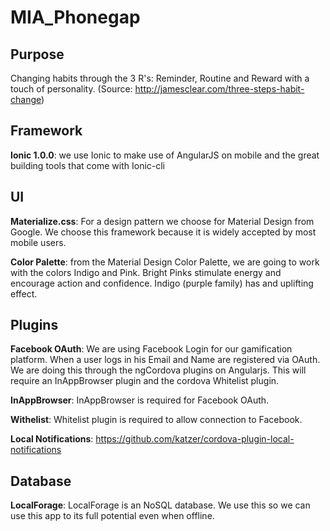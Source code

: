 # MIA_Phonegap

## Purpose
Changing habits through the 3 R's: Reminder, Routine and Reward with a touch of personality.
(Source: http://jamesclear.com/three-steps-habit-change)


## Framework
**Ionic 1.0.0**: we use Ionic to make use of AngularJS on mobile and the great building tools that come with Ionic-cli


## UI
**Materialize.css**: For a design pattern we choose for Material Design from Google. We choose this framework because it is widely accepted by most mobile users.

**Color Palette**: from the Material Design Color Palette, we are going to work with the colors Indigo and Pink. Bright Pinks stimulate energy and encourage action and confidence. Indigo (purple family) has and uplifting effect.


## Plugins
**Facebook OAuth**: We are using Facebook Login for our gamification platform. When a user logs in his Email and Name are registered via OAuth. We are doing this through the ngCordova plugins on Angularjs. This will require an InAppBrowser plugin and the cordova Whitelist plugin. 

**InAppBrowser**: InAppBrowser is required for Facebook OAuth.

**Withelist**: Whitelist plugin is required to allow connection to Facebook.

**Local Notifications**: https://github.com/katzer/cordova-plugin-local-notifications


## Database
**LocalForage**: LocalForage is an NoSQL database. We use this so we can use this app to its full potential even when offline. 

